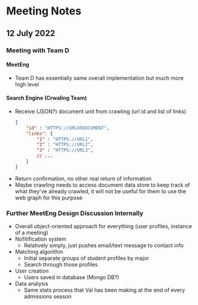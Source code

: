 # Meeting Notes
## 12 July 2022

### Meeting with Team D
#### MeetEng
* Team D has essentially same overall implementation but much more high level

#### Search Engine (Crwaling Team)
 * Receive (JSON?) document unit from crawling (url id and list of links)
	``` json
	{
		"id" : "HTTPS://URLOFDOCUMENT",
		"links": {
			"1" : "HTTPS://URL1",
			"2" : "HTTPS://URL2",
			"3" : "HTTPS://URL3",
			// ...
		}
	}
	```
 * Return confirmation, no other real return of information
 * Maybe crawling needs to access document data store to keep track of what they've already crawled, it will not be useful for them to use the web graph for this purpose

### Further MeetEng Design Discussion Internally
 * Overall object-oriented approach for everything (user profiles, instance of a meeting)
 * Nofitification system
	* Relatively simply, just pushes email/text message to contact info
 * Matching algorithm
	* Initial separate groups of student profiles by major
	* Search through those profiles
 * User creation
	* Users saved in database (Mongo DB?)
 * Data analysis
	* Same stats process that Val has been making at the end of every admissions season